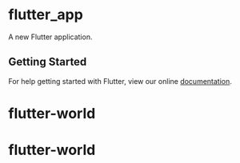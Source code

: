 # flutter_app

A new Flutter application.

## Getting Started

For help getting started with Flutter, view our online
[documentation](https://flutter.io/).
# flutter-world
# flutter-world
